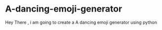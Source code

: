 #  A-dancing-emoji-generator 
 Hey There , i am going to create a  A dancing emoji generator  using python
